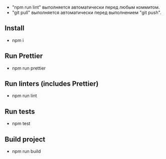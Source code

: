 * "npm run lint" выполняется автоматически перед любым коммитом.
* "git pull" выполняется автоматически перед выполнением "git push".


## Install
* npm i

## Run Prettier
* npm run prettier

## Run linters (includes Prettier)
* npm run lint

## Run tests
* npm test

## Build project
* npm run build
